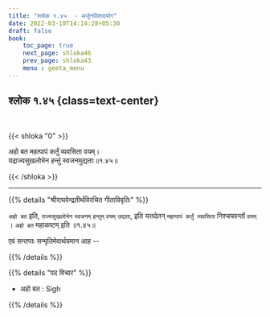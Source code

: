 ```yaml
---
title: "श्लोक १.४५  - अर्जुनविशादयोग"
date: 2022-03-10T14:14:28+05:30
draft: false
book:
    toc_page: true
    next_page: shloka46
    prev_page: shloka43
    menu : geeta_menu
---
```




## श्लोक १.४५ {class=text-center}

<br/>

{{< shloka  "0"  >}}

अहो बत महत्पापं कर्तुं व्यवसिता वयम्।   
यद्राज्यसुखलोभेन हन्तुं स्वजनमुद्यताः॥१.४५॥

{{< /shloka >}}

---

{{% details "श्रीराघवेन्द्रतीर्थविरचित गीताविवृतिः" %}}


`अहो बत` इति, `राज्यसुखलोभेन` `स्वजनम्‌` `हन्तुम्‌`
`वयम्‌` `उद्यता`, इति यत्तदेतन्‌ `महत्पापं कर्तुं व्यवसिता`
निश्चयवन्तों `वयम्‌` । `अहो बत`  महाकष्टम्‌ इति ॥१.४५॥

एवं सन्‍तप्तः सन्मृतिमेवार्थयमान आह --

{{% /details %}}


{{% details "पद विचार" %}}
- अहो बत : Sigh 

{{% /details %}}
